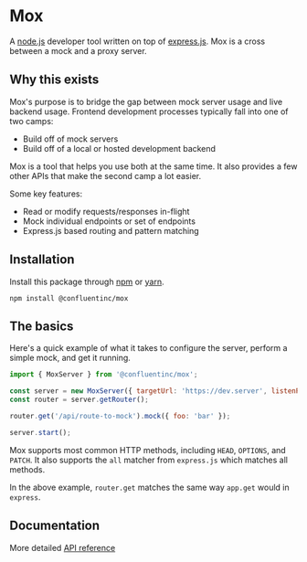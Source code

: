 # Mox

A [node.js](https://nodejs.org/en/) developer tool written on top of [express.js](https://expressjs.com/). Mox is a cross between a mock and a proxy server.

## Why this exists

Mox's purpose is to bridge the gap between mock server usage and live backend usage. Frontend development processes typically fall into one of two camps:

- Build off of mock servers
- Build off of a local or hosted development backend

Mox is a tool that helps you use both at the same time. It also provides a few other APIs that make the second camp a lot easier.

Some key features:

- Read or modify requests/responses in-flight
- Mock individual endpoints or set of endpoints
- Express.js based routing and pattern matching

## Installation

Install this package through [npm](https://www.npmjs.com/) or [yarn](https://yarnpkg.com/lang/en/).

`npm install @confluentinc/mox`

## The basics

Here's a quick example of what it takes to configure the server, perform a simple mock, and get it running.

```javascript
import { MoxServer } from '@confluentinc/mox';

const server = new MoxServer({ targetUrl: 'https://dev.server', listenPort: 3005 });
const router = server.getRouter();

router.get('/api/route-to-mock').mock({ foo: 'bar' });

server.start();
```

Mox supports most common HTTP methods, including `HEAD`, `OPTIONS`, and `PATCH`. It also supports the `all` matcher from `express.js` which matches all methods.

In the above example, `router.get` matches the same way `app.get` would in `express`.

## Documentation

More detailed [API reference](docs/API.md)
